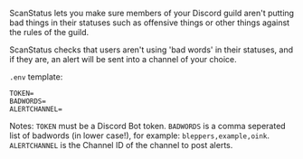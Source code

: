 ScanStatus lets you make sure members of your Discord guild aren't putting bad things in their statuses such as offensive things or other things against the rules of the guild.

ScanStatus checks that users aren't using 'bad words' in their statuses, and if they are, an alert will be sent into a channel of your choice.

`.env` template:
```
TOKEN=
BADWORDS=
ALERTCHANNEL=
```
Notes: `TOKEN` must be a Discord Bot token. `BADWORDS` is a comma seperated list of badwords (in lower case!), for example: `bleppers,example,oink`. `ALERTCHANNEL` is the Channel ID of the channel to post alerts.